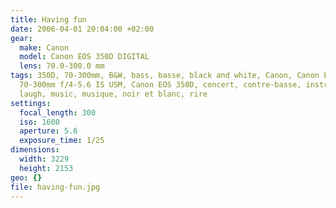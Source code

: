 ```yaml
---
title: Having fun
date: 2006-04-01 20:04:00 +02:00
gear:
  make: Canon
  model: Canon EOS 350D DIGITAL
  lens: 70.0-300.0 mm
tags: 350D, 70-300mm, B&W, bass, basse, black and white, Canon, Canon EF
  70-300mm f/4-5.6 IS USM, Canon EOS 350D, concert, contre-basse, instrument,
  laugh, music, musique, noir et blanc, rire
settings:
  focal_length: 300
  iso: 1600
  aperture: 5.6
  exposure_time: 1/25
dimensions:
  width: 3229
  height: 2153
geo: {}
file: having-fun.jpg
---
```



